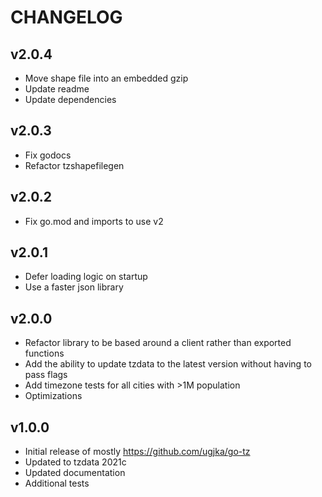 CHANGELOG
=========

v2.0.4
------

 - Move shape file into an embedded gzip
 - Update readme
 - Update dependencies


v2.0.3
------

 - Fix godocs
 - Refactor tzshapefilegen


v2.0.2
------

 - Fix go.mod and imports to use v2


v2.0.1
------

 - Defer loading logic on startup
 - Use a faster json library


v2.0.0
------

 - Refactor library to be based around a client rather than exported functions
 - Add the ability to update tzdata to the latest version without having to pass flags
 - Add timezone tests for all cities with >1M population
 - Optimizations


v1.0.0
------
 - Initial release of mostly https://github.com/ugjka/go-tz
 - Updated to tzdata 2021c
 - Updated documentation
 - Additional tests
